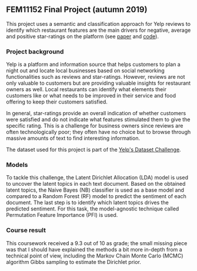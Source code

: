 ## FEM11152 Final Project (autumn 2019)

This project uses a semantic and classification approach for Yelp reviews to identify which restaurant features are the main drivers for negative, average and positive star-ratings on the platform (see [paper](https://github.com/nvrsmeele/FEM11152_FinalProject/blob/master/paper/FinalPaper_MLseminar.pdf) and [code](https://github.com/nvrsmeele/FEM11152_FinalProject/blob/master/code/main.R)).

### Project background
Yelp is a platform and information source that helps customers to plan a night out and locate local businesses based on social networking functionalities such as reviews and star-ratings. However, reviews are not only valuable to customers but are providing valuable insights for restaurant owners as well. Local restaurants can identify what elements their customers like or what needs to be improved in their service and food offering to keep their customers satisfied.

In general, star-ratings provide an overall indication of whether customers were satisfied and do not indicate what features stimulated them to give the specific rating. This is a challenge for business owners since reviews are often technologically poor; they often have no choice but to browse through massive amounts of text to find interesting information.

The dataset used for this project is part of the [Yelp's Dataset Challenge](https://www.yelp.com/dataset/challenge).

### Models
To tackle this challenge, the Latent Dirichlet Allocation (LDA) model is used to uncover the latent topics in each text document. Based on the obtained latent topics, the Naive Bayes (NB) classifier is used as a base model and compared to a Random Forest (RF) model to predict the sentiment of each document. The last step is to identify which latent topics drives the predicted sentiment. For this task, the model-agnostic technique called Permutation Feature Importance (PFI) is used.

### Course result
This coursework received a 9.3 out of 10 as grade; the small missing piece was that I should have explained the methods a bit more in-depth from a technical point of view, including the Markov Chain Monte Carlo (MCMC) algorithm Gibbs sampling to estimate the Dirichlet prior.
